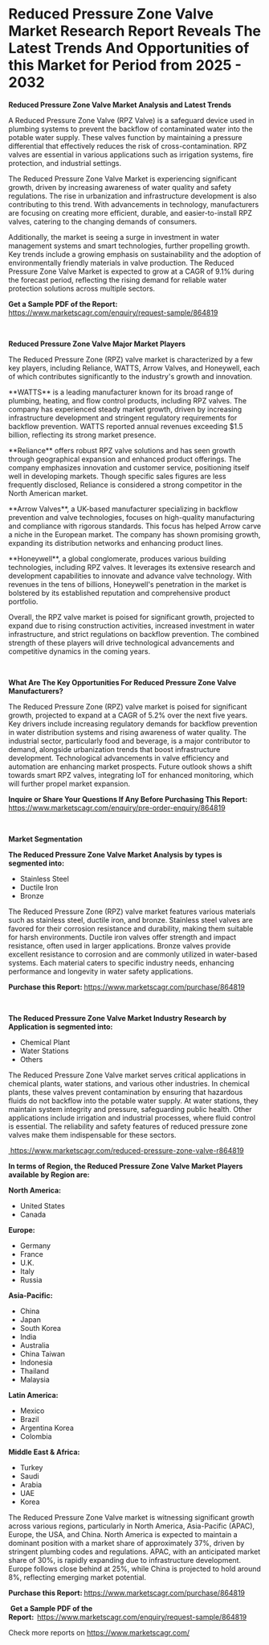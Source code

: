 <p><h1>Reduced Pressure Zone Valve Market Research Report Reveals The Latest Trends And Opportunities of this Market for Period from 2025 - 2032</h1></p><p><strong>Reduced Pressure Zone Valve Market Analysis and Latest Trends</strong></p>
<p><p>A Reduced Pressure Zone Valve (RPZ Valve) is a safeguard device used in plumbing systems to prevent the backflow of contaminated water into the potable water supply. These valves function by maintaining a pressure differential that effectively reduces the risk of cross-contamination. RPZ valves are essential in various applications such as irrigation systems, fire protection, and industrial settings.</p><p>The Reduced Pressure Zone Valve Market is experiencing significant growth, driven by increasing awareness of water quality and safety regulations. The rise in urbanization and infrastructure development is also contributing to this trend. With advancements in technology, manufacturers are focusing on creating more efficient, durable, and easier-to-install RPZ valves, catering to the changing demands of consumers.</p><p>Additionally, the market is seeing a surge in investment in water management systems and smart technologies, further propelling growth. Key trends include a growing emphasis on sustainability and the adoption of environmentally friendly materials in valve production. The Reduced Pressure Zone Valve Market is expected to grow at a CAGR of 9.1% during the forecast period, reflecting the rising demand for reliable water protection solutions across multiple sectors.</p></p>
<p><strong>Get a Sample PDF of the Report:&nbsp;</strong> <a href="https://www.marketscagr.com/enquiry/request-sample/864819?utm_campaign=2520&utm_medium=2&utm_source=Github&utm_content=ia&utm_term=10042025&utm_id=reduced-pressure-zone-valve">https://www.marketscagr.com/enquiry/request-sample/864819</a></p>
<p>&nbsp;</p>
<p><strong>Reduced Pressure Zone Valve Major Market Players</strong></p>
<p><p>The Reduced Pressure Zone (RPZ) valve market is characterized by a few key players, including Reliance, WATTS, Arrow Valves, and Honeywell, each of which contributes significantly to the industry's growth and innovation.</p><p>**WATTS** is a leading manufacturer known for its broad range of plumbing, heating, and flow control products, including RPZ valves. The company has experienced steady market growth, driven by increasing infrastructure development and stringent regulatory requirements for backflow prevention. WATTS reported annual revenues exceeding $1.5 billion, reflecting its strong market presence.</p><p>**Reliance** offers robust RPZ valve solutions and has seen growth through geographical expansion and enhanced product offerings. The company emphasizes innovation and customer service, positioning itself well in developing markets. Though specific sales figures are less frequently disclosed, Reliance is considered a strong competitor in the North American market.</p><p>**Arrow Valves**, a UK-based manufacturer specializing in backflow prevention and valve technologies, focuses on high-quality manufacturing and compliance with rigorous standards. This focus has helped Arrow carve a niche in the European market. The company has shown promising growth, expanding its distribution networks and enhancing product lines.</p><p>**Honeywell**, a global conglomerate, produces various building technologies, including RPZ valves. It leverages its extensive research and development capabilities to innovate and advance valve technology. With revenues in the tens of billions, Honeywell's penetration in the market is bolstered by its established reputation and comprehensive product portfolio.</p><p>Overall, the RPZ valve market is poised for significant growth, projected to expand due to rising construction activities, increased investment in water infrastructure, and strict regulations on backflow prevention. The combined strength of these players will drive technological advancements and competitive dynamics in the coming years.</p></p>
<p>&nbsp;</p>
<p><strong>What Are The Key Opportunities For Reduced Pressure Zone Valve Manufacturers?</strong></p>
<p><p>The Reduced Pressure Zone (RPZ) valve market is poised for significant growth, projected to expand at a CAGR of 5.2% over the next five years. Key drivers include increasing regulatory demands for backflow prevention in water distribution systems and rising awareness of water quality. The industrial sector, particularly food and beverage, is a major contributor to demand, alongside urbanization trends that boost infrastructure development. Technological advancements in valve efficiency and automation are enhancing market prospects. Future outlook shows a shift towards smart RPZ valves, integrating IoT for enhanced monitoring, which will further propel market expansion.</p></p>
<p><strong>Inquire or Share Your Questions If Any Before Purchasing This Report:</strong> <a href="https://www.marketscagr.com/enquiry/pre-order-enquiry/864819?utm_campaign=2520&utm_medium=2&utm_source=Github&utm_content=ia&utm_term=10042025&utm_id=reduced-pressure-zone-valve">https://www.marketscagr.com/enquiry/pre-order-enquiry/864819</a></p>
<p>&nbsp;</p>
<p><strong>Market Segmentation</strong></p>
<p><strong>The Reduced Pressure Zone Valve Market Analysis by types is segmented into:</strong></p>
<p><ul><li>Stainless Steel</li><li>Ductile Iron</li><li>Bronze</li></ul></p>
<p><p>The Reduced Pressure Zone (RPZ) valve market features various materials such as stainless steel, ductile iron, and bronze. Stainless steel valves are favored for their corrosion resistance and durability, making them suitable for harsh environments. Ductile iron valves offer strength and impact resistance, often used in larger applications. Bronze valves provide excellent resistance to corrosion and are commonly utilized in water-based systems. Each material caters to specific industry needs, enhancing performance and longevity in water safety applications.</p></p>
<p><strong>Purchase this Report:&nbsp;</strong><a href="https://www.marketscagr.com/purchase/864819?utm_campaign=2520&utm_medium=2&utm_source=Github&utm_content=ia&utm_term=10042025&utm_id=reduced-pressure-zone-valve">https://www.marketscagr.com/purchase/864819</a></p>
<p>&nbsp;</p>
<p><strong>The Reduced Pressure Zone Valve Market Industry Research by Application is segmented into:</strong></p>
<p><ul><li>Chemical Plant</li><li>Water Stations</li><li>Others</li></ul></p>
<p><p>The Reduced Pressure Zone Valve market serves critical applications in chemical plants, water stations, and various other industries. In chemical plants, these valves prevent contamination by ensuring that hazardous fluids do not backflow into the potable water supply. At water stations, they maintain system integrity and pressure, safeguarding public health. Other applications include irrigation and industrial processes, where fluid control is essential. The reliability and safety features of reduced pressure zone valves make them indispensable for these sectors.</p></p>
<p><a href="https://www.marketscagr.com/reduced-pressure-zone-valve-r864819?utm_campaign=2520&utm_medium=2&utm_source=Github&utm_content=ia&utm_term=10042025&utm_id=reduced-pressure-zone-valve">&nbsp;https://www.marketscagr.com/reduced-pressure-zone-valve-r864819</a></p>
<p><strong>In terms of Region, the Reduced Pressure Zone Valve Market Players available by Region are:</strong></p>
<p>
    <p> <strong> North America: </strong>
        <ul>
            <li>United States</li>
            <li>Canada</li>
        </ul>
        </p> 
    <p> <strong> Europe: </strong>
        <ul>
            <li>Germany</li>
            <li>France</li>
            <li>U.K.</li>
            <li>Italy</li>
            <li>Russia</li>
        </ul>
        </p> 
    <p> <strong> Asia-Pacific: </strong>
        <ul>
            <li>China</li>
            <li>Japan</li>
            <li>South Korea</li>
            <li>India</li>
            <li>Australia</li>
            <li>China Taiwan</li>
            <li>Indonesia</li>
            <li>Thailand</li>
            <li>Malaysia</li>
        </ul>
        </p> 
    <p> <strong> Latin America: </strong>
        <ul>
            <li>Mexico</li>
            <li>Brazil</li>
            <li>Argentina Korea</li>
            <li>Colombia</li>
        </ul>
        </p> 
    <p> <strong> Middle East & Africa: </strong>
        <ul>
            <li>Turkey</li>
            <li>Saudi</li>
            <li>Arabia</li>
            <li>UAE</li>
            <li>Korea</li>
        </ul>
    </p>
    </p>
<p><p>The Reduced Pressure Zone Valve market is witnessing significant growth across various regions, particularly in North America, Asia-Pacific (APAC), Europe, the USA, and China. North America is expected to maintain a dominant position with a market share of approximately 37%, driven by stringent plumbing codes and regulations. APAC, with an anticipated market share of 30%, is rapidly expanding due to infrastructure development. Europe follows close behind at 25%, while China is projected to hold around 8%, reflecting emerging market potential.</p></p>
<p><strong>Purchase this Report: </strong><a href="https://www.marketscagr.com/purchase/864819?utm_campaign=2520&utm_medium=2&utm_source=Github&utm_content=ia&utm_term=10042025&utm_id=reduced-pressure-zone-valve">https://www.marketscagr.com/purchase/864819</a></p>
<p>&nbsp;<strong>Get a Sample PDF of the Report:&nbsp;&nbsp;</strong><a href="https://www.marketscagr.com/enquiry/request-sample/864819?utm_campaign=2520&utm_medium=2&utm_source=Github&utm_content=ia&utm_term=10042025&utm_id=reduced-pressure-zone-valve">https://www.marketscagr.com/enquiry/request-sample/864819</a></p>
<p><strong></strong></p>
<p>Check more reports on <a href="https://www.marketscagr.com/?utm_campaign=2520&utm_medium=2&utm_source=Github&utm_content=ia&utm_term=10042025&utm_id=reduced-pressure-zone-valve">https://www.marketscagr.com/</a></p>